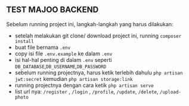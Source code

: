 ## TEST MAJOO BACKEND

Sebelum running project ini, langkah-langkah yang harus dilakukan:
- setelah melakukan git clone/ download project ini, running `composer install`
- buat file bernama `.env`
- copy isi file `.env.example` ke dalam `.env`
- isi hal-hal penting di dalam `.env` seperti `DB_DATABASE`,`DB_USERNAME`,`DB_PASSWORD`
- sebelum running projectnya, harus ketik terlebih dahulu `php artisan jwt:secret` kemudian `php artisan storage:link`
- running projectnya dengan cara ketik `php artisan serve`
- list url nya: `/register` , `/login` , `/profile`, `/update`, `/delete`, `/upload-photo`
